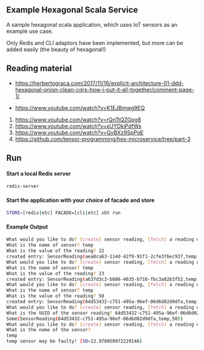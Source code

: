 ## Example Hexagonal Scala Service
A sample hexagonal scala application, which uses IoT sensors as an example use case.

Only Redis and CLI adaptors have been implemented, but more can be added easily (the beauty of hexagonal!)

## Reading material
- https://herbertograca.com/2017/11/16/explicit-architecture-01-ddd-hexagonal-onion-clean-cqrs-how-i-put-it-all-together/comment-page-1/

- https://www.youtube.com/watch?v=K1EJBmwg9EQ

1. https://www.youtube.com/watch?v=rQnTtQZGpg8
1. https://www.youtube.com/watch?v=xUYDkiPdfWs
1. https://www.youtube.com/watch?v=QyBXz9SpPqE
1. https://github.com/tensor-programming/hex-microservice/tree/part-3


## Run
#### Start a local Redis server

```bash
redis-server
```

#### Start the application with your choice of facade and store
```bash
STORE=[redis|etc] FACADE=[cli|etc] sbt run
```

#### Example Output
```bash
What would you like to do? [create] sensor reading, [fetch] a reading or generate a [report] for a sensor (q to exit): create
What is the name of sensor? temp
What is the value of the reading? 22
created entry: SensorReading(aea8ca63-114d-42f9-91f1-2cfe376ec937,temp,22)
What would you like to do? [create] sensor reading, [fetch] a reading or generate a [report] for a sensor (q to exit): create
What is the name of sensor? temp
What is the value of the reading? 23
created entry: SensorReading(a637d3c3-b886-4635-b716-fbc3a02b3f52,temp,23)
What would you like to do? [create] sensor reading, [fetch] a reading or generate a [report] for a sensor (q to exit): create
What is the name of sensor? temp
What is the value of the reading? 50
created entry: SensorReading(64d53432-c751-495a-96ef-06d6d02d9dfa,temp,50)
What would you like to do? [create] sensor reading, [fetch] a reading or generate a [report] for a sensor (q to exit): fetch
What is the UUID of the sensor reading? 64d53432-c751-495a-96ef-06d6d02d9dfa
Some(SensorReading(64d53432-c751-495a-96ef-06d6d02d9dfa,temp,50))
What would you like to do? [create] sensor reading, [fetch] a reading or generate a [report] for a sensor (q to exit): report
What is the name of the sensor? 
temp
temp sensor may be faulty! (SD=12.970050972229146)

```